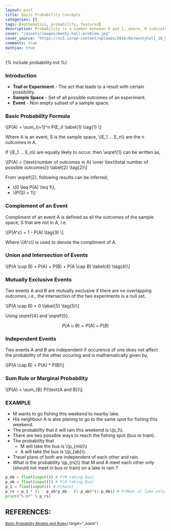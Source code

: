 ```yaml
---
layout: post
title: Basic Probability Concepts
categories: []
tags: [mathematics, probability, featured]
description: Probability is a number between 0 and 1, where, 0 indicates impossibility and 1 indicates certainty.
cover: "/assets/images/monty-hall-problem.jpg"
cover_source: "https://sc5.io/wp-content/uploads/2016/04/montyhall_16_9_still.jpg"
comments: true
mathjax: true
---
```


{% include probability.md %}


### Introduction
* **Trail or Experiment** - The act that leads to a result with certain possibility.
* **Sample Space**	- Set of all possible outcomes of an experiment.
* **Event** -	Non empty subset of a sample space.

### Basic Probability Formula

\\[P(A) = \sum_{i=1}^n P(E_i) \label{1} \tag{1} \\]

Where A is an event, S is the sample space, \\(E_1 ... E_n\\) are the n outcomes in A.

If \\(E_1 ... E_n\\) are equally likely to occur, then \eqref{1} can be written as,

\\[P(A) = {\text{number of outcomes in A} \over \text{total number of possible outcomes}} \label{2} \tag{2}\\]

From \eqref{2}, following results can be inferred,

* \\(0 \leq P(A) \leq 1\\),
* \\(P(S) = 1\\)

### Complement of an Event

Compliment of an event A is defined as all the outcomes of the sample space, S that are not in A, i.e.

\\[P(A^c) = 1 - P(A) \tag{3} \\]

Where \\(A^c\\) is used to denote the compliment of A.

### Union and Intersection of Events

\\[P(A \cup B) = P(A) + P(B) + P(A \cap B) \label{4} \tag{4}\\]

### Mutually Exclusive Events

Two events A and B are mutually exclusive if there are no overlapping outcomes, i.e., the intersection of the two experiments is a null set.

\\[P(A \cap B) = 0 \label{5} \tag{5}\\]

Using \eqref{4} and \eqref{5}, 

 $$P(A \cup B) = P(A) + P(B) \tag{6}$$

### Independent Events

Two events A and B are independent if occurence of one does not affect the probability of the other occuring and is mathematically given by,

\\[P(A \cap B) = P(A) * P(B)\\]

### Sum Rule or Marginal Probability

\\[P(A) = \sum_{B} P(\text{A and B})\\]

### EXAMPLE
* M wants to go fishing this weekend to nearby lake.
* His neighbour A is also planing to go to the same spot for fishing this weekend.
* The probability that it will rain this weekend is \\(p_1\\).
* There are two possible ways to reach the fishing spot (bus or train).
* The probability that
  * M will take the bus is \\(p_{mb}\\)
  * A will take the bus is \\(p_{ab}\\).
* Travel plans of both are independent of each other and rain.
* What is the probability \\(p_{rs}\\) that M and A meet each other only (should not meet in bus or train) on a lake in rain ?

```python
p_mb = float(input()) # P(M taking Bus)
p_ab = float(input()) # P(A taking Bus)
p_1 = float(input()) # P(Rain)
p_rs = p_1 * (1 - p_ab*p_mb - (1-p_ab)*(1-p_mb)) # P(Meet at lake only)
print("%.6f" % p_rs)
```

## REFERENCES:

<small>[Basic Probability Models and Rules](https://www.hackerearth.com/practice/machine-learning/prerequisites-of-machine-learning/basic-probability-models-and-rules/tutorial/){:target="_blank"}</small>
